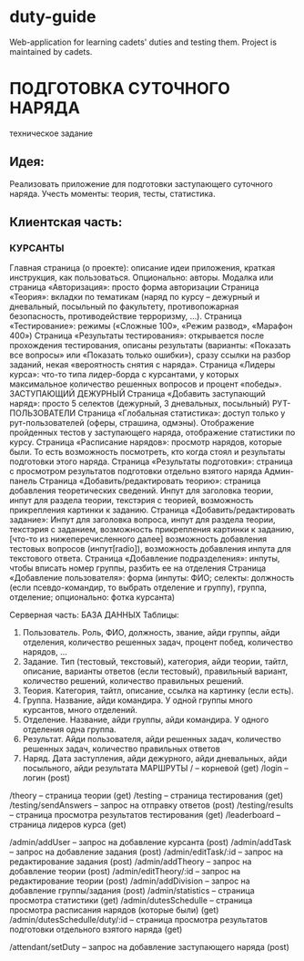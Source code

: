 # duty-guide
Web-application for learning cadets' duties and testing them. Project is maintained by cadets.


# ПОДГОТОВКА СУТОЧНОГО НАРЯДА
техническое задание

## Идея:
Реализовать приложение для подготовки заступающего суточного наряда. Учесть моменты: теория, тесты, статистика.

## Клиентская часть:
### КУРСАНТЫ
Главная страница (о проекте): описание идеи приложения, краткая инструкция, как пользоваться. Опционально: авторы.
Модалка или страница «Авторизация»: просто форма авторизации
Страница «Теория»: вкладки по тематикам (наряд по курсу – дежурный и дневальный, посыльный по факультету, противопожарная безопасность, противодействие терроризму, …).
Страница «Тестирование»: режимы («Сложные 100», «Режим развод», «Марафон 400»)
Страница «Результаты тестирования»: открывается после прохождения тестирования, описаны результаты (варианты: «Показать все вопросы» или «Показать только ошибки»), сразу ссылки на разбор заданий, некая «вероятность снятия с наряда».
Страница «Лидеры курса»: что-то типа лидер-борда с курсантами, у которых максимальное количество решенных вопросов и процент «победы».
ЗАСТУПАЮЩИЙ ДЕЖУРНЫЙ
Страница «Добавить заступающий наряд»: просто 5 селектов (дежурный, 3 дневальных, посыльный)
РУТ-ПОЛЬЗОВАТЕЛИ
Страница «Глобальная статистика»: доступ только у рут-пользователей (оферы, страшина, одмэны). Отображение пройденных тестов у заступающего наряда, отображение статистики по курсу.
Страница «Расписание нарядов»: просмотр нарядов, которые были. То есть возможность посмотреть, кто когда стоял и результаты подготовки этого наряда. 
Страница «Результаты подготовки»: страница с просмотром результатов подготовки отдельно взятого наряда
Админ-панель
Страница «Добавить/редактировать теорию»: страница добавления теоретических сведений. Инпут для заголовка теории, инпут для раздела теории, текстэрия с теорией, возможность прикрепления картинки к заданию.
Страница «Добавить/редактировать задание»: Инпут для заголовка вопроса, инпут для раздела теории, текстэрия с заданием, возможность прикрепления картинки к заданию, [что-то из нижеперечисленного далее] возможность добавления тестовых вопросов (инпут[radio]), возможность добавления инпута для текстового ответа.
Страница «Добавление подразделения»: инпуты, чтобы вписать номер группы, разбить ее на отделения
Страница «Добавление пользователя»: форма (инпуты: ФИО; селекты: должность (если псевдо-командир, то выбрать отделение и группу), группа, отделение; опционально: фотка курсанта)

Серверная часть:
БАЗА ДАННЫХ
Таблицы:
1.	Пользователь. Роль, ФИО, должность, звание, айди группы, айди отделения, количество решенных задач, процент побед, количество нарядов, …
2.	Задание. Тип (тестовый, текстовый), категория, айди теории, тайтл, описание, варианты ответов (если тестовый), правильный вариант, количество решений, количество правильных решений.
3.	Теория. Категория, тайтл, описание, ссылка на картинку (если есть).
4.	Группа. Название, айди командира. У одной группы много курсантов, много отделений.
5.	Отделение. Название, айди группы, айди командира. У одного отделения одна группа.
6.	Результат. Айди пользователя, айди решенных задач, количество решенных задач, количество правильных ответов
7.	Наряд. Дата заступления, айди дежурного, айди дневальных, айди посыльного, айди результата
МАРШРУТЫ
/ – корневой (get)
/login – логин (post)

/theory – страница теории (get)
/testing – страница тестирования (get)
/testing/sendAnswers – запрос на отправку ответов (post)
/testing/results – страница просмотра результатов тестирования (get)
/leaderboard – страница лидеров курса (get)

/admin/addUser – запрос на добавление курсанта (post)
/admin/addTask – запрос на добавление задания (post)
/admin/editTask/:id – запрос на редактирование задания (post)
/admin/addTheory – запрос на добавление теории (post)
/admin/editTheory/:id – запрос на редактирование теории (post)
/admin/addDivision – запрос на добавление группы/задания (post)
/admin/statistics – страница просмотра статистики (get)
/admin/dutesSchedulle – страница просмотра расписания нарядов (которые были) (get)
/admin/dutesSchedulle/duty/:id – страница просмотра результатов подготовки отдельного взятого наряда (get)

/attendant/setDuty – запрос на добавление заступающего наряда (post)

